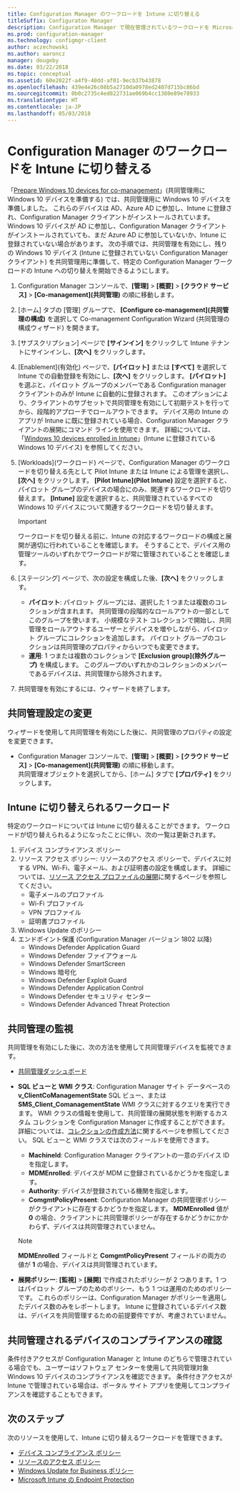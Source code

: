 ```yaml
---
title: Configuration Manager のワークロードを Intune に切り替える
titleSuffix: Configuraton Manager
description: Configuration Manager で現在管理されているワークロードを Microsoft Intune に切り替える方法について説明します。
ms.prod: configuration-manager
ms.technology: configmgr-client
author: aczechowski
ms.author: aaroncz
manager: dougeby
ms.date: 03/22/2018
ms.topic: conceptual
ms.assetid: 60e2022f-a4f9-40dd-af01-9ecb37b43878
ms.openlocfilehash: 439e4e26c08b5a2710da0978ed2407d715bc86bd
ms.sourcegitcommit: 0b0c2735c4ed822731ae069b4cc1380e89e78933
ms.translationtype: HT
ms.contentlocale: ja-JP
ms.lasthandoff: 05/03/2018
---
```

# <a name="switch-configuration-manager-workloads-to-intune"></a>Configuration Manager のワークロードを Intune に切り替える
「[Prepare Windows 10 devices for co-management](co-management-prepare.md)」(共同管理用に Windows 10 デバイスを準備する) では、共同管理用に Windows 10 デバイスを準備しました。 これらのデバイスは AD、Azure AD に参加し、Intune に登録され、Configuration Manager クライアントがインストールされています。 Windows 10 デバイスが AD に参加し、Configuration Manager クライアントがインストールされていても、まだ Azure AD に参加していないか、Intune に登録されていない場合があります。 次の手順では、共同管理を有効にし、残りの Windows 10 デバイス (Intune に登録されていない Configuration Manager クライアント) を共同管理用に準備して、特定の Configuration Manager ワークロードの Intune への切り替えを開始できるようにします。

1. Configuration Manager コンソールで、**[管理]** > **[概要]** > **[クラウド サービス]** > **[Co-management]\(共同管理\)** の順に移動します。    
2. [ホーム] タブの [管理] グループで、 **[Configure co-management]\(共同管理の構成\)** を選択して Co-management Configuration Wizard \(共同管理の構成ウィザード\) を開きます。    
3. [サブスクリプション] ページで **[サインイン]** をクリックして Intune テナントにサインインし、**[次へ]** をクリックします。   
4. [Enablement]\(有効化\) ページで、**[パイロット]** または **[すべて]** を選択して Intune での自動登録を有効にし、**[次へ]** をクリックします。 **[パイロット]** を選ぶと、パイロット グループのメンバーである Configuration manager クライアントのみが Intune に自動的に登録されます。 このオプションにより、クライアントのサブセットで共同管理を有効にして初期テストを行ってから、段階的アプローチでロールアウトできます。 デバイス用の Intune のアプリが Intune に既に登録されている場合、Configuration Manager クライアントの展開にコマンド ラインを使用できます。 詳細については、「[Windows 10 devices enrolled in Intune](co-management-prepare.md#windows-10-devices-enrolled-in-intune)」(Intune に登録されている Windows 10 デバイス) を参照してください。
5. [Workloads]\(ワークロード\) ページで、Configuration Manager のワークロードを切り替える先として Pilot Intune または Intune による管理を選択し、**[次へ]** をクリックします。 **[Pilot Intune]\(Pilot Intune\)** 設定を選択すると、パイロット グループのデバイスの場合にのみ、関連するワークロードを切り替えます。 **[Intune]** 設定を選択すると、共同管理されているすべての Windows 10 デバイスについて関連するワークロードを切り替えます。 
        
   > [!Important]    
   > ワークロードを切り替える前に、Intune の対応するワークロードの構成と展開が適切に行われていることを確認します。 そうすることで、デバイス用の管理ツールのいずれかでワークロードが常に管理されていることを確認します。   
1. [ステージング] ページで、次の設定を構成した後、**[次へ]** をクリックします。
    - **パイロット**: パイロット グループには、選択した 1 つまたは複数のコレクションが含まれます。 共同管理の段階的なロールアウトの一部としてこのグループを使います。 小規模なテスト コレクションで開始し、共同管理をロールアウトするユーザーとデバイスを増やしながら、パイロット グループにコレクションを追加します。 パイロット グループのコレクションは共同管理のプロパティからいつでも変更できます。
    - **運用**: 1 つまたは複数のコレクションで **[Exclusion group]\(除外グループ\)** を構成します。 このグループのいずれかのコレクションのメンバーであるデバイスは、共同管理から除外されます。 
2. 共同管理を有効にするには、ウィザードを終了します。  

## <a name="modify-your-co-management-settings"></a>共同管理設定の変更
ウィザードを使用して共同管理を有効にした後に、共同管理のプロパティの設定を変更できます。  
- Configuration Manager コンソールで、**[管理]** > **[概要]** > **[クラウド サービス]** > **[Co-management]\(共同管理\)** の順に移動します。  
共同管理オブジェクトを選択してから、[ホーム] タブで **[プロパティ]** をクリックします。 

## <a name="workloads-able-to-be-transitioned-to-intune"></a>Intune に切り替えられるワークロード
特定のワークロードについては Intune に切り替えることができます。 ワークロードが切り替えられるようになったことに伴い、次の一覧は更新されます。
1. デバイス コンプライアンス ポリシー
2. リソース アクセス ポリシー: リソースのアクセス ポリシーで、デバイスに対する VPN、Wi-Fi、電子メール、および証明書の設定を構成します。 詳細については、[リソース アクセス プロファイルの展開](https://docs.microsoft.com/intune/device-profiles)に関するページを参照してください。
      - 電子メールのプロファイル
      - Wi-Fi プロファイル
      - VPN プロファイル
      - 証明書プロファイル
3. Windows Update のポリシー
4. エンドポイント保護 (Configuration Manager バージョン 1802 以降)
      - Windows Defender Application Guard
      - Windows Defender ファイアウォール
      - Windows Defender SmartScreen
      - Windows 暗号化
      - Windows Defender Exploit Guard
      - Windows Defender Application Control
      - Windows Defender セキュリティ センター
      - Windows Defender Advanced Threat Protection



## <a name="monitor-co-management"></a>共同管理の監視
共同管理を有効にした後に、次の方法を使用して共同管理デバイスを監視できます。

- [共同管理ダッシュボード](/sccm/core/clients/manage/co-management-dashboard)
- **SQL ビューと WMI クラス**: Configuration Manager サイト データベースの **v&#95;ClientCoManagementState** SQL ビュー、または **SMS&#95;Client&#95;ComanagementState** WMI クラスに対するクエリを実行できます。 WMI クラスの情報を使用して、共同管理の展開状態を判断するカスタム コレクションを Configuration Manager に作成することができます。 詳細については、[コレクションの作成方法](/sccm/core/clients/manage/collections/create-collections)に関するページを参照してください。 SQL ビューと WMI クラスでは次のフィールドを使用できます。 
    - **MachineId**: Configuration Manager クライアントの一意のデバイス ID を指定します。
    - **MDMEnrolled**: デバイスが MDM に登録されているかどうかを指定します。 
    - **Authority**: デバイスが登録されている機関を指定します。
    - **ComgmtPolicyPresent**: Configuration Manager の共同管理ポリシーがクライアントに存在するかどうかを指定します。 **MDMEnrolled** 値が **0** の場合、クライアントに共同管理ポリシーが存在するかどうかにかかわらず、デバイスは共同管理されていません。

   > [!Note]    
   > **MDMEnrolled** フィールドと **ComgmtPolicyPresent** フィールドの両方の値が **1** の場合、デバイスは共同管理されています。

- **展開ポリシー**: **[監視]** > **[展開]** で作成されたポリシーが 2 つあります。1 つはパイロット グループのためのポリシー、もう 1 つは運用のためのポリシーです。 これらのポリシーは、Configuration Manager がポリシーを適用したデバイス数のみをレポートします。 Intune に登録されているデバイス数は、デバイスを共同管理するための前提要件ですが、考慮されていません。  

## <a name="check-compliance-for-co-managed-devices"></a>共同管理されるデバイスのコンプライアンスの確認
条件付きアクセスが Configuration Manager と Intune のどちらで管理されている場合でも、ユーザーはソフトウェア センターを使用して共同管理対象 Windows 10 デバイスのコンプライアンスを確認できます。 条件付きアクセスが Intune で管理されている場合は、ポータル サイト アプリを使用してコンプライアンスを確認することもできます。

## <a name="next-steps"></a>次のステップ
次のリソースを使用して、Intune に切り替えるワークロードを管理できます。
- [デバイス コンプライアンス ポリシー](https://docs.microsoft.com/intune/device-compliance-get-started)
- [リソースのアクセス ポリシー](https://docs.microsoft.com/intune/device-profiles)
- [Windows Update for Business ポリシー](https://docs.microsoft.com/intune/windows-update-for-business-configure)
- [Microsoft Intune の Endpoint Protection](https://docs.microsoft.com/intune-classic/deploy-use/help-secure-windows-pcs-with-endpoint-protection-for-microsoft-intune)
